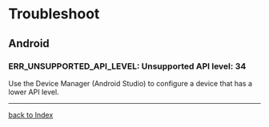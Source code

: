 # Troubleshoot

## Android

### ERR_UNSUPPORTED_API_LEVEL: Unsupported API level: 34

Use the Device Manager (Android Studio) to configure a device that has a lower API level.

---

[back to Index](../README.md)
